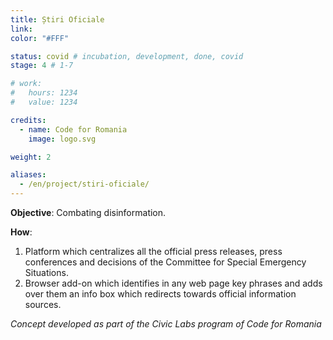 ```yaml
---
title: Știri Oficiale
link:
color: "#FFF"

status: covid # incubation, development, done, covid
stage: 4 # 1-7

# work:
#   hours: 1234
#   value: 1234

credits:
  - name: Code for Romania
    image: logo.svg

weight: 2

aliases:
  - /en/project/stiri-oficiale/
---
```


**Objective**: Combating disinformation.

**How**:

1. Platform which centralizes all the official press releases, press conferences and decisions of the Committee for Special Emergency Situations.
2. Browser add-on which identifies in any web page key phrases and adds over them an info box which redirects towards official information sources.

*Concept developed as part of the Civic Labs program of Code for Romania*

